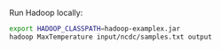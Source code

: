 Run Hadoop locally:
```bash
export HADOOP_CLASSPATH=hadoop-examplex.jar
hadoop MaxTemperature input/ncdc/samples.txt output
```
